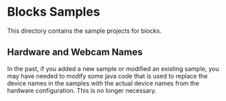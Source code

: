 # Blocks Samples

This directory contains the sample projects for blocks.

## Hardware and Webcam Names

In the past, if you added a new sample or modified an existing sample, you may
have needed to modify some java code that is used to replace the device names
in the samples with the actual device names from the hardware configuration.
This is no longer necessary.
